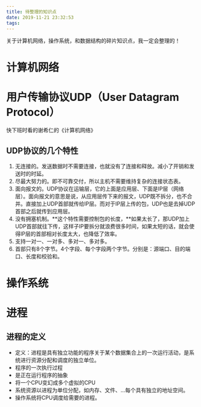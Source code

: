 ```yaml
---
title: 待整理的知识点
date: 2019-11-21 23:32:53
tags:
---
```

关于计算机网络，操作系统，和数据结构的碎片知识点，我一定会整理的！
<!--more-->
# 计算机网络
# 用户传输协议UDP（User Datagram Protocol）
快下班时看的谢希仁的《计算机网络》

## UDP协议的几个特性
1. 无连接的。发送数据时不需要连接，也就没有了连接和释放。减小了开销和发送时的时延。
2. 尽最大努力的。即不可靠交付，所以主机不需要维持复杂的连接状态表。
3. 面向报文的。UDP协议在运输层，它的上面是应用层、下面是IP层（网络层）。面向报文的意思是说，从应用层传下来的报文，UDP既不拆分，也不合并。直接加上UDP首部就传给IP层。而对于IP层上传的包，UDP也是去掉UDP首部之后就传到应用层。
4. 没有拥塞机制。**这个特性需要控制包的长度，**如果太长了，那UDP加上UDP首部就往下传，这样子IP要拆分就浪费很多时间，如果太短的话，就会使得IP层的首部相对长度太大，也降低了效率。
4. 支持一对一、一对多、多对一、多对多。
5. 首部只有8个字节。4个字段、每个字段两个字节。分别是：源端口、目的端口、长度和校验和。


# 操作系统
# 进程
## 进程的定义
- 定义：进程是具有独立功能的程序关于某个数据集合上的一次运行活动，是系统进行资源分配和调度的独立单位。
- 程序的一次执行过程
- 是正在运行程序的抽象
- 将一个CPU变幻成多个虚拟的CPU
- 系统资源以进程为单位分配，如内存、文件、...每个具有独立的地址空间。
- 操作系统将CPU调度给需要的进程。